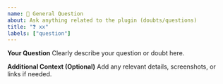 ```yaml
---
name: 🤔 General Question
about: Ask anything related to the plugin (doubts/questions)
title: "❓ xx"
labels: ["question"]
---
```



**Your Question**
Clearly describe your question or doubt here.

**Additional Context (Optional)**
Add any relevant details, screenshots, or links if needed.